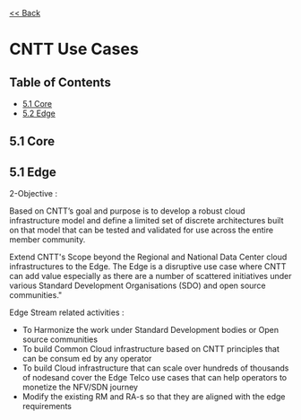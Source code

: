 [<< Back](https://cntt-n.github.io/CNTT/)
# CNTT Use Cases

## Table of Contents
 * [5.1 Core](#5.1)
 * [5.2 Edge](#5.2)
   
<a name="5.1"></a>
## 5.1 Core


<a name="5.1"></a>
## 5.1 Edge


2-Objective :

Based on CNTT’s goal and purpose is to develop a robust cloud infrastructure model and define a limited set of discrete architectures  built on that model that can be tested and validated for use across the entire member community.

Extend CNTT's Scope beyond the Regional and National Data Center cloud infrastructures to the Edge. The Edge is a disruptive use case where CNTT can add value especially as there are a number of scattered initiatives under various Standard Development Organisations (SDO) and open source communities."

Edge Stream related activities :
-	To Harmonize the work under Standard Development bodies or  Open source communities 
-	To build Common Cloud infrastructure based on CNTT principles that can be consum ed by any operator
-	To build Cloud infrastructure that can scale over hundreds of thousands of nodesand cover the Edge Telco use cases that can help operators to monetize the NFV/SDN journey
-  Modify the existing RM and RA-s so that they are aligned with the edge requirements
